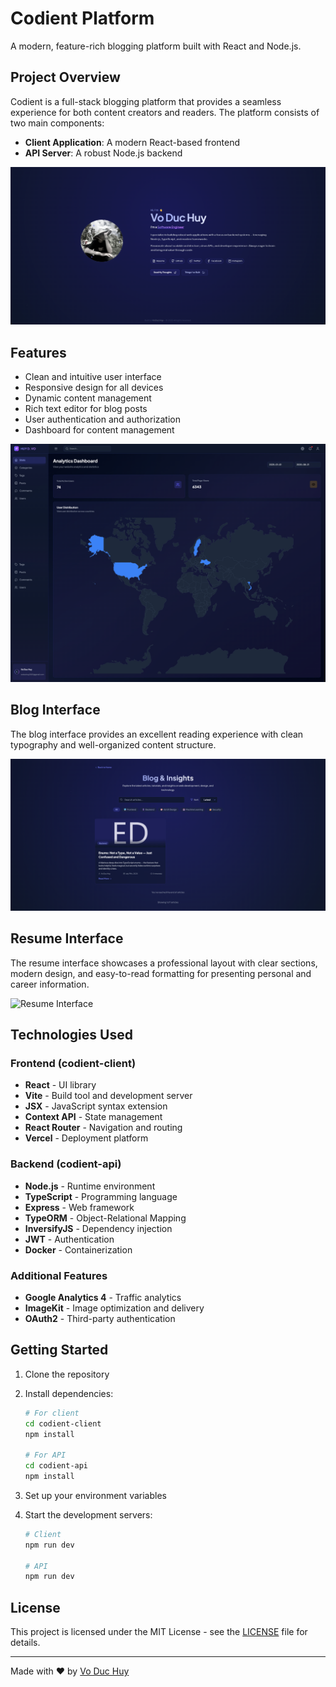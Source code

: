 # Codient Platform

A modern, feature-rich blogging platform built with React and Node.js.

## Project Overview

Codient is a full-stack blogging platform that provides a seamless experience for both content creators and readers. The platform consists of two main components:

- **Client Application**: A modern React-based frontend
- **API Server**: A robust Node.js backend

![Home Page](./assets/home.png)

## Features

- Clean and intuitive user interface
- Responsive design for all devices
- Dynamic content management
- Rich text editor for blog posts
- User authentication and authorization
- Dashboard for content management

![Dashboard](./assets/dashboard.png)

## Blog Interface

The blog interface provides an excellent reading experience with clean typography and well-organized content structure.

![Blog Interface](./assets/blog.png)

## Resume Interface

The resume interface showcases a professional layout with clear sections, modern design, and easy-to-read formatting for presenting personal and career information.

![Resume Interface](./assets/resume.png)

## Technologies Used

### Frontend (codient-client)

- **React** - UI library
- **Vite** - Build tool and development server
- **JSX** - JavaScript syntax extension
- **Context API** - State management
- **React Router** - Navigation and routing
- **Vercel** - Deployment platform

### Backend (codient-api)

- **Node.js** - Runtime environment
- **TypeScript** - Programming language
- **Express** - Web framework
- **TypeORM** - Object-Relational Mapping
- **InversifyJS** - Dependency injection
- **JWT** - Authentication
- **Docker** - Containerization

### Additional Features

- **Google Analytics 4** - Traffic analytics
- **ImageKit** - Image optimization and delivery
- **OAuth2** - Third-party authentication

## Getting Started

1. Clone the repository
2. Install dependencies:

   ```bash
   # For client
   cd codient-client
   npm install

   # For API
   cd codient-api
   npm install
   ```

3. Set up your environment variables
4. Start the development servers:

   ```bash
   # Client
   npm run dev

   # API
   npm run dev
   ```

## License

This project is licensed under the MIT License - see the [LICENSE](LICENSE) file for details.

---

Made with ❤️ by [Vo Duc Huy](https://github.com/vdhuyme/)
